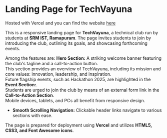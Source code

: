 # Landing Page for TechVayuna

Hosted with Vercel and you can find the website [here](https://techvayuna-landing-page.vercel.app/)

This is a responsive landing page for **TechVayuna**, a technical club run by students at **SRM IST, Ramapuram**. 
The page invites students to join by introducing the club, outlining its goals, and showcasing forthcoming events. 


Among the features are: **Hero Section:** A striking welcome banner featuring the club's tagline and a call-to-action button.  
This section provides an overview of TechVayuna, including its mission and core values: innovation, leadership, and inspiration.  
Future flagship events, such as Hackathon 2025, are highlighted in the **Event Section:**.  
Students are urged to join the club by means of an external form link in the **Call-to-Action Section**.  
Mobile devices, tablets, and PCs all benefit from responsive design.  
- **Smooth Scrolling Navigation:** Clickable header links navigate to various sections with ease.  

The page is prepared for deployment using **Vercel** and utilizes **HTML5, CSS3, and Font Awesome icons**.





